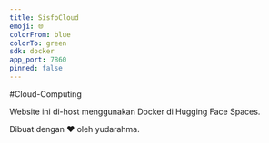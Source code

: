 ```yaml
---
title: SisfoCloud
emoji: 🌐
colorFrom: blue
colorTo: green
sdk: docker
app_port: 7860
pinned: false
---
```

#Cloud-Computing

Website ini di-host menggunakan Docker di Hugging Face Spaces.

Dibuat dengan ❤️ oleh yudarahma.
